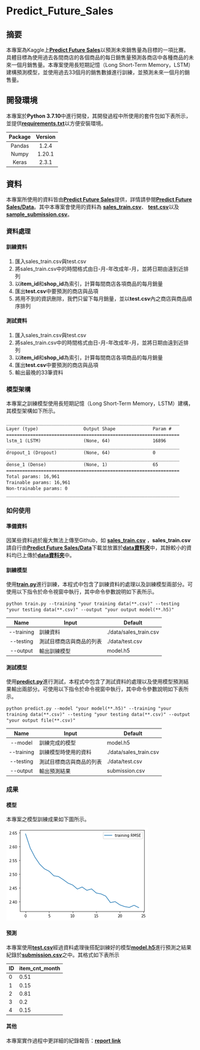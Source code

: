 # Predict_Future_Sales
## 摘要
本專案為Kaggle上[**Predict Future Sales**](https://www.kaggle.com/c/competitive-data-science-predict-future-sales/overview)以預測未來銷售量為目標的一項比賽。具體目標為使用過去各間商店的各個商品的每日銷售量預測各商店中各種商品的未來一個月銷售量。本專案使用長短期記憶（Long Short-Term Memory，LSTM）建構預測模型，並使用過去33個月的銷售數據進行訓練，並預測未來一個月的銷售量。    

## 開發環境
本專案於**Python 3.7.10**中進行開發，其開發過程中所使用的套件包如下表所示，並提供[**requirements.txt**](https://github.com/vf19961226/Predict_Future_Sales/blob/LSTM/requiretments.txt)以方便安裝環境。

|Package|Version|
|:---:|:---:|
|Pandas|1.2.4
|Numpy|1.20.1
|Keras|2.3.1

## 資料
本專案所使用的資料皆由[**Predict Future Sales**](https://www.kaggle.com/c/competitive-data-science-predict-future-sales/overview)提供，詳情請參閱[**Predict Future Sales/Data**](https://www.kaggle.com/c/competitive-data-science-predict-future-sales/data)。其中本專案會使用的資料為
[**sales_train.csv**](https://storage.googleapis.com/kaggle-competitions-data/kaggle-v2/8587/868304/compressed/sales_train.csv.zip?GoogleAccessId=web-data@kaggle-161607.iam.gserviceaccount.com&Expires=1623915098&Signature=jalDxH2H1J4gF3eOGJKbwZrB9EakJszY6ebpg2DFe36eEBts0dxaxB6AYtLMb7IaNorjGO0fJgCp8%2Fdj0KCapWzHxSsidj4MU9nAvnHDTDkPrNeg490nEaMLIJDQCfdPQCUjJwHyMtu5eiil8kqKCtZRO1bNViSsSvAS9L%2BE4OOmTFSVHim3fyhGnOv%2FCS37ySnJjSq2fuWwJFfMig4aPljq0mYdAy6Sd03rhr5dptbFc8%2B9YOcxdUU4SLCl%2F8G4%2FVFBWymDa67GbJ7DkoLBoTpSA9jM6rSJ01yBz0850eX35C56BgW4utC%2FjSRDoYqFOejY5S1hhRgEZOH0mZ9e2A%3D%3D&response-content-disposition=attachment%3B+filename%3Dsales_train.csv.zip)、
[**test.csv**](https://storage.googleapis.com/kaggle-competitions-data/kaggle-v2/8587/868304/compressed/test.csv.zip?GoogleAccessId=web-data@kaggle-161607.iam.gserviceaccount.com&Expires=1623915260&Signature=b%2FXa%2FEBy3eK5SFJ1NIxIdzmXaleEWBrs0kGTfDnJiIkU1rHyuTQi2ltM7T4xBP%2FUtPyXNlRVSuz7asnvRjwjfEsuelDKKOiDew81%2BpU0Qs3lzPWNE3rU%2FXlT698IbuFgjIocRLlJKlT%2FXGz8061VieJso95369F1SqFlabMFV%2BMS6IzQjovm2OmpBHYHYHFGa5NXVq%2BnD0Fo5OUgxS2Nq8%2FVF4g%2B41NvHhANqlvTvd%2FcrPrRH40w5C%2B91pC6NHShP07XfLPdMnfy%2FL4YMFs79%2BSAdqVB6iZY%2BBKEY9q9tGnDSyQIlOqs0Q9d92QeORmFy%2FBDB5m%2F87DDpi1CLR67lQ%3D%3D&response-content-disposition=attachment%3B+filename%3Dtest.csv.zip)以及
[**sample_submission.csv**](https://storage.googleapis.com/kaggle-competitions-data/kaggle-v2/8587/868304/compressed/sample_submission.csv.zip?GoogleAccessId=web-data@kaggle-161607.iam.gserviceaccount.com&Expires=1623915300&Signature=reY%2BASGjgpMCVyd7zU99UZdJqXD5CrjIeyZ54fyLHnys3kS6e98tUDHKbozhl63jDnvkrX9ZjrUgawPMDyfgykf1Bf62mBZuObwwa1VnZfs205%2B8a8ASXup7lOGYU73dxxUepgjFmiW8vKDW8Ofw9Y30q%2F0zT1d0q10pLWcasIXRoo6uMAzA2tGgPy9eydkvEwSeproJ8oVYbPvPcJ8cLM3Xv1ozxgm4bdwcpHev7sHOq6qYNuz8iT5Bn31vrv9FtGVlrlm6azRR8iyGYkW3tXMgzr%2BSmxgUvg%2Bg1O3tPYjtSUGud4k5T%2By9gJJW%2FczjAnfXQQONyDgefGAEscebKA%3D%3D&response-content-disposition=attachment%3B+filename%3Dsample_submission.csv.zip)。

### 資料處理
#### 訓練資料
1. 匯入sales_train.csv與test.csv
2. 將sales_train.csv中的時間格式由日-月-年改成年-月，並將日期由遠到近排列
3. 以**item_id**和**shop_id**為索引，計算每間商店各項商品的每月銷量
4. 匯出**test.csv**中要預測的商店與品項
5. 將用不到的資訊刪除，我們只留下每月銷量，並以**test.csv**內之商店與商品順序排列

#### 測試資料
1. 匯入sales_train.csv與test.csv
2. 將sales_train.csv中的時間格式由日-月-年改成年-月，並將日期由遠到近排列
3. 以**item_id**和**shop_id**為索引，計算每間商店各項商品的每月銷量
4. 匯出**test.csv**中要預測的商店與品項
5. 輸出最晚的33筆資料

### 模型架構
本專案之訓練模型使用長短期記憶（Long Short-Term Memory，LSTM）建構，其模型架構如下所示。

```
_________________________________________________________________    
Layer (type)                 Output Shape              Param #   
=================================================================
lstm_1 (LSTM)                (None, 64)                16896     
_________________________________________________________________
dropout_1 (Dropout)          (None, 64)                0         
_________________________________________________________________
dense_1 (Dense)              (None, 1)                 65        
=================================================================
Total params: 16,961
Trainable params: 16,961
Non-trainable params: 0
_________________________________________________________________
```

### 如何使用
#### 準備資料
因某些資料過於龐大無法上傳至Github，如
[**sales_train.csv**](https://storage.googleapis.com/kaggle-competitions-data/kaggle-v2/8587/868304/compressed/sales_train.csv.zip?GoogleAccessId=web-data@kaggle-161607.iam.gserviceaccount.com&Expires=1623915098&Signature=jalDxH2H1J4gF3eOGJKbwZrB9EakJszY6ebpg2DFe36eEBts0dxaxB6AYtLMb7IaNorjGO0fJgCp8%2Fdj0KCapWzHxSsidj4MU9nAvnHDTDkPrNeg490nEaMLIJDQCfdPQCUjJwHyMtu5eiil8kqKCtZRO1bNViSsSvAS9L%2BE4OOmTFSVHim3fyhGnOv%2FCS37ySnJjSq2fuWwJFfMig4aPljq0mYdAy6Sd03rhr5dptbFc8%2B9YOcxdUU4SLCl%2F8G4%2FVFBWymDa67GbJ7DkoLBoTpSA9jM6rSJ01yBz0850eX35C56BgW4utC%2FjSRDoYqFOejY5S1hhRgEZOH0mZ9e2A%3D%3D&response-content-disposition=attachment%3B+filename%3Dsales_train.csv.zip)
，**sales_train.csv**請自行由[**Predict Future Sales/Data**](https://www.kaggle.com/c/competitive-data-science-predict-future-sales/data)下載並放置於[**data資料夾**](https://github.com/vf19961226/Predict_Future_Sales/tree/LSTM/data)中，其餘較小的資料均已上傳於[**data資料夾**](https://github.com/vf19961226/Predict_Future_Sales/tree/LSTM/data)中。

#### 訓練模型
使用[**train.py**](https://github.com/vf19961226/Predict_Future_Sales/blob/LSTM/train.py)進行訓練，本程式中包含了訓練資料的處理以及訓練模型兩部分。可使用以下指令於命令視窗中執行，其中命令參數說明如下表所示。

    python train.py --training "your training data(**.csv)" --testing "your testing data(**.csv)" --output "your output model(**.h5)"

|Name|Input|Default
|:---:|---|---
|--training|訓練資料|./data/sales_train.csv
|--testing|測試目標商店與商品的列表|./data/test.csv
|--output|輸出訓練模型|model.h5

#### 測試模型
使用[**predict.py**](https://github.com/vf19961226/Predict_Future_Sales/blob/LSTM/predict.py)進行測試，本程式中包含了測試資料的處理以及使用模型預測結果輸出兩部分。可使用以下指令於命令視窗中執行，其中命令參數說明如下表所示。

    python predict.py --model "your model(**.h5)" --training "your training data(**.csv)" --testing "your testing data(**.csv)" --output "your output file(**.csv)"
    
|Name|Input|Default
|:---:|---|---
|--model|訓練完成的模型|model.h5
|--training|訓練模型時使用的資料|./data/sales_train.csv
|--testing|測試目標商店與商品的列表|./data/test.csv
|--output|輸出預測結果|submission.csv

### 成果
#### 模型
本專案之模型訓練成果如下圖所示。

![](https://github.com/vf19961226/Predict_Future_Sales/blob/LSTM/figure/training_RMSE.png)

#### 預測
本專案使用[**test.csv**](https://github.com/vf19961226/Predict_Future_Sales/blob/LSTM/data/test.csv)經過資料處理後搭配訓練好的模型[**model.h5**](https://github.com/vf19961226/Predict_Future_Sales/blob/LSTM/model.h5)進行預測之結果紀錄於[**submission.csv**](https://github.com/vf19961226/Predict_Future_Sales/blob/LSTM/submission.csv)之中。其格式如下表所示

|ID|item_cnt_month|
|:---|:---|
|0|0.51
|1|0.15
|2|0.81
|3|0.2
|4|0.15

#### 其他
本專案實作過程中更詳細的紀錄報告：[**report link**](https://drive.google.com/file/d/19wlMrm2g45XHDYG_-uvlOyclCMO3wWMY/view?usp=sharing)
